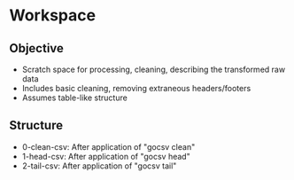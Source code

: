 # Workspace

## Objective

- Scratch space for processing, cleaning, describing the transformed raw data
- Includes basic cleaning, removing extraneous headers/footers
- Assumes table-like structure

## Structure

- 0-clean-csv: After application of "gocsv clean"
- 1-head-csv: After application of "gocsv head"
- 2-tail-csv: After application of "gocsv tail"
